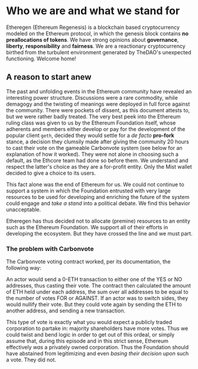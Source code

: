 # Who we are and what we stand for

Etheregen (Ethereum Regenesis) is a blockchain based cryptocurrency modeled on the Ethereum protocol, in which the genesis block contains **no preallocations of tokens**. We have strong opinions about **governance**, **liberty**, **responsibility** and **fairness**. We are a reactionary cryptocurrency birthed from the turbulent environment generated by TheDAO's unexpected functioning. Welcome home!

## A reason to start anew

The past and unfolding events in the Ethereum community have revealed an interesting power structure. Discussions were a rare commodity, while demagogy and the twisting of meanings were deployed in full force against the community. There were pockets of dissent, as this document attests to, but we were rather badly treated. The very best peek into the Ethereum ruling class was given to us by the Ethereum Foundation itself, whose adherents and members either develop or pay for the development of the popular client `geth`, decided they would settle for a *de facto* **pro-fork** stance, a decision they clumsily made after giving the community 20 hours to cast their vote on the gameable Carbonvote system (see below for an explanation of how it worked). They were not alone in choosing such a default, as the Ethcore team had done so before them. We understand and respect the latter's choice as they are a for-profit entity. Only the Mist wallet decided to give a choice to its users.

This fact alone was the end of Ethereum for us. We could not continue to support a system in which the Foundation entrusted with very large resources to be used for developing and enriching the future of the system could engage and *take a stand* into a political debate. We find this behavior unacceptable.

Etheregen has thus decided not to allocate (premine) resources to an entity such as the Ethereum Foundation. We support all of their efforts in developing the ecosystem. But they have crossed the line and we must part.

### The problem with Carbonvote

The Carbonvote voting contract worked, per its documentation, the following way:

An actor would send a 0-ETH transaction to either one of the YES or NO addresses, thus casting their vote. The contract then calculated the amount of ETH held under each address, the sum over all addresses to be equal to the number of votes FOR or AGAINST. If an actor was to switch sides, they would nullify their vote. But they could vote again by sending the ETH to another address, and sending a new transaction.

This type of vote is exactly what you would expect a publicly traded corporation to partake in: majority shareholders have more votes. Thus we could twist and bend logic in order to get out of this ordeal, or simply assume that, during this episode and in this strict sense, Ethereum effectively *was* a privately owned corporation. Thus the Foundation should have abstained from legitimizing and even *basing their decision upon* such a vote. They did not.
